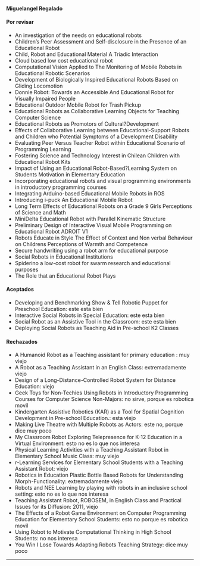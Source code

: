 
#### Miguelangel Regalado

#### Por revisar
* An investigation of the needs on educational robots
* Children’s Peer Assessment and Self-disclosure in the Presence of an Educational Robot
* Child, Robot and Educational Material A Triadic Interaction
* Cloud based low cost educational robot
* Computational Vision Applied to The Monitoring of Mobile Robots in Educational Robotic Scenarios
* Development of Biologically Inspired Educational Robots Based on Gliding Locomotion
* Donnie Robot: Towards an Accessible And Educational Robot for Visually Impaired People
* Educational Outdoor Mobile Robot for Trash Pickup
* Educational Robots as Collaborative Learning Objects for Teaching Computer Science
* Educational Robots as Promotors of Cultural?Development
* Effects of Collaborative Learning between Educational-Support Robots and Children who Potential Symptoms of a Development Disability
* Evaluating Peer Versus Teacher Robot within Educational Scenario of Programming Learning
* Fostering Science and Technology Interest in Chilean Children with Educational Robot Kits
* Impact of Using an Educational Robot-Based?Learning System on Students Motivation in Elementary Education
* Incorporating educational robots and visual programming environments in introductory programming courses
* Integrating Arduino-based Educational Mobile Robots in ROS
* Introducing i-puck An Educational Mobile Robot
* Long Term Effects of Educational Robots on a Grade 9 Girls Perceptions of Science and Math
* MiniDelta Educational Robot with Parallel Kinematic Structure
* Preliminary Design of Interactive Visual Mobile Programming on Educational Robot ADROIT V1
* Robots Educate in Style The Effect of Context and Non verbal Behaviour on Childrens Perceptions of Warmth and Competence
* Secure handwriting using a robot arm for educational purpose
* Social Robots in Educational Institutions
* Spiderino a low-cost robot for swarm research and educational purposes
* The Role that an Educational Robot Plays

#### Aceptados
* Developing and Benchmarking Show & Tell Robotic Puppet for Preschool Education: este esta bien
* Interactive Social Robots in Special Education: este esta bien
* Social Robot as an Assistive Tool in the Classroom: este esta bien
* Deploying Social Robots as Teaching Aid in Pre-school K2 Classes

#### Rechazados

* A Humanoid Robot as a Teaching assistant for primary education : muy viejo
* A Robot as a Teaching Assistant in an English Class: extremadamente viejo
* Design of a Long-Distance-Controlled Robot System for Distance Education: viejo
* Geek Toys for Non-Techies Using Robots in Introductory Programming Courses for Computer Science Non-Majors: no sirve, porque es robotica movil
* Kindergarten Assistive Robotics (KAR) as a Tool for Spatial Cognition Development in Pre-school Education.: esta viejo
* Making Live Theatre with Multiple Robots as Actors: este no, porque dice muy poco
* My Classroom Robot Exploring Telepresence for K-12 Education in a Virtual Environment: esto no es lo que nos interesa
* Physical Learning Activities with a Teaching Assistant Robot in Elementary School Music Class: muy viejo
* r-Learning Services for Elementary School Students with a Teaching Assistant Robot: viejo
* Robotics in Education Plastic Bottle Based Robots for Understanding Morph-Functionality: extremadamente viejo
* Robots and NEE Learning by playing with robots in an inclusive school setting: esto no es lo que nos interesa
* Teaching Assistant Robot, ROBOSEM, in English Class and Practical Issues for its Diffusion: 2011, viejo
* The Effects of a Robot Game Environment on Computer Programming Education for Elementary School Students: esto no porque es robotica movil
* Using Robot to Motivate Computational Thinking in High School Students: no nos interesa
* You Win I Lose Towards Adapting Robots Teaching Strategy: dice muy poco

---

